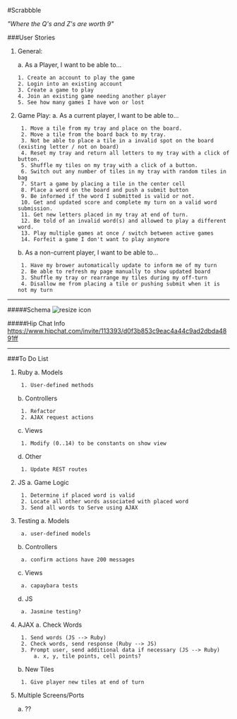 #Scrabbble

_"Where the Q's and Z's are worth 9"_

###User Stories
1.	General:

	a. As a Player, I want to be able to...
	
		1. Create an account to play the game
		2. Login into an existing account
		3. Create a game to play
		4. Join an existing game needing another player
		5. See how many games I have won or lost
2. Game Play:
	a. As a current player, I want to be able to... 

		1. Move a tile from my tray and place on the board.
		2. Move a tile from the board back to my tray.
		3. Not be able to place a tile in a invalid spot on the board (existing letter / not on board)
		4. Reset my tray and return all letters to my tray with a click of button.
		5. Shuffle my tiles on my tray with a click of a button.
		6. Switch out any number of tiles in my tray with random tiles in bag
		7. Start a game by placing a tile in the center cell
		8. Place a word on the board and push a submit button
		9. Be informed if the word I submitted is valid or not.
		10. Get and updated score and complete my turn on a valid word submission.
		11. Get new letters placed in my tray at end of turn.
		12. Be told of an invalid word(s) and allowed to play a different word.
		13. Play multiple games at once / switch between active games
		14. Forfeit a game I don't want to play anymore
	b. As a non-current player, I want to be able to...

		1. Have my brower automatically update to inform me of my turn
		2. Be able to refresh my page manually to show updated board
		3. Shuffle my tray or rearrange my tiles during my off-turn
		4. Disallow me from placing a tile or pushing submit when it is not my turn			

---

#####Schema
![resize icon][2]

[2]: http://i.imgur.com/kEwF7C0.png

#####Hip Chat Info
https://www.hipchat.com/invite/113393/d0f3b853c9eac4a44c9ad2dbda4891ff

***

###To Do List
1. Ruby
	a. Models

		1. User-defined methods
	b. Controllers

		1. Refactor
		2. AJAX request actions
	c. Views

		1. Modify (0..14) to be constants on show view
	d. Other

		1. Update REST routes
2. JS
	a. Game Logic

		1. Determine if placed word is valid
		2. Locate all other words associated with placed word
		3. Send all words to Serve using AJAX
3. Testing
	a. Models

		a. user-defined models
	b. Controllers
	
		a. confirm actions have 200 messages
	c. Views
	
		a. capaybara tests
	d. JS
	
		a. Jasmine testing?
4. AJAX
	a. Check Words

		1. Send words (JS --> Ruby)
		2. Check words, send response (Ruby --> JS)
		3. Prompt user, send additional data if necessary (JS --> Ruby)
			a. x, y, tile points, cell points?
	b. New Tiles

		1. Give player new tiles at end of turn
5. Multiple Screens/Ports

	a. ??	
